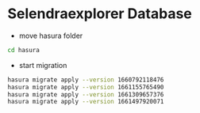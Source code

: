 # Selendraexplorer Database

* move hasura folder
```sh
cd hasura
````

* start migration
```sh
hasura migrate apply --version 1660792118476
hasura migrate apply --version 1661155765490
hasura migrate apply --version 1661309657376
hasura migrate apply --version 1661497920071
````
